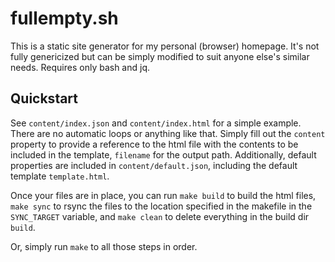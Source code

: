 # fullempty.sh

This is a static site generator for my personal (browser) homepage.
It's not fully genericized but can be simply modified to suit anyone else's similar
needs. Requires only bash and jq.

## Quickstart

See `content/index.json` and `content/index.html` for a simple example. There are no
automatic loops or anything like that. Simply fill out the `content` property to provide
a reference to the html file with the contents to be included in the template, `filename`
for the output path. Additionally, default properties are included in `content/default.json`,
including the default template `template.html`.

Once your files are in place, you can run `make build` to build the html files, `make sync`
to rsync the files to the location specified in the makefile in the `SYNC_TARGET` variable,
and `make clean` to delete everything in the build dir `build`.

Or, simply run `make` to all those steps in order.
